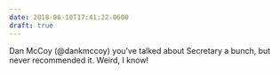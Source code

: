 ```yaml
---
date: 2018-06-10T17:41:22-0600
draft: true
---
```




Dan McCoy (@dankmccoy) you’ve talked about Secretary a bunch, but never recommended it. Weird, I know!



